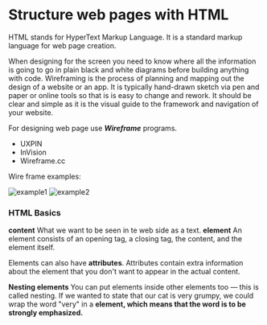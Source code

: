 # Structure web pages with HTML
HTML stands for HyperText Markup Language. It is a standard markup language for web page creation.

When designing for the screen you need to know where all the information is going to go in plain black and white diagrams before building anything with code. Wireframing is the process of planning and mapping out the design of a website or an app. It is typically hand-drawn sketch via pen and paper or online tools so that is is easy to change and rework. It should be clear and simple as it is the visual guide to the framework and navigation of your website.

For designing web page use ***Wireframe*** programs.

* UXPIN
* InVision
* Wireframe.cc

 Wire frame examples:
 
 ![example1](wireframe1.png)
 ![example2](wierframe2png)
 
 ### HTML Basics
 
 
 **content** What we want to be seen in te web side as a text.
 **element** An element consists of an opening tag, a closing tag, the content, and the element itself.
 
 Elements can also have **attributes**. Attributes contain extra information about the element that you don't want to appear in the actual content. 
 
 
 
**Nesting elements**
You can put elements inside other elements too — this is called nesting. If we wanted to state that our cat is very grumpy, we could wrap the word "very" in a <strong> element, which means that the word is to be strongly emphasized.

